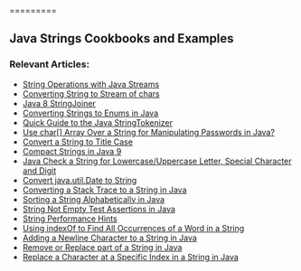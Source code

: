 =========

## Java Strings Cookbooks and Examples

### Relevant Articles:
- [String Operations with Java Streams](http://www.baeldung.com/java-stream-operations-on-strings)
- [Converting String to Stream of chars](http://www.baeldung.com/java-string-to-stream)
- [Java 8 StringJoiner](http://www.baeldung.com/java-string-joiner)
- [Converting Strings to Enums in Java](http://www.baeldung.com/java-string-to-enum)
- [Quick Guide to the Java StringTokenizer](http://www.baeldung.com/java-stringtokenizer)
- [Use char[] Array Over a String for Manipulating Passwords in Java?](http://www.baeldung.com/java-storing-passwords)
- [Convert a String to Title Case](http://www.baeldung.com/java-string-title-case)
- [Compact Strings in Java 9](http://www.baeldung.com/java-9-compact-string)
- [Java Check a String for Lowercase/Uppercase Letter, Special Character and Digit](https://www.baeldung.com/java-lowercase-uppercase-special-character-digit-regex)
- [Convert java.util.Date to String](https://www.baeldung.com/java-util-date-to-string)
- [Converting a Stack Trace to a String in Java](https://www.baeldung.com/java-stacktrace-to-string)
- [Sorting a String Alphabetically in Java](https://www.baeldung.com/java-sort-string-alphabetically)
- [String Not Empty Test Assertions in Java](https://www.baeldung.com/java-assert-string-not-empty)
- [String Performance Hints](https://www.baeldung.com/java-string-performance)
- [Using indexOf to Find All Occurrences of a Word in a String](https://www.baeldung.com/java-indexOf-find-string-occurrences)
- [Adding a Newline Character to a String in Java](https://www.baeldung.com/java-string-newline)
- [Remove or Replace part of a String in Java](https://www.baeldung.com/java-remove-replace-string-part)
- [Replace a Character at a Specific Index in a String in Java](https://www.baeldung.com/java-replace-character-at-index)